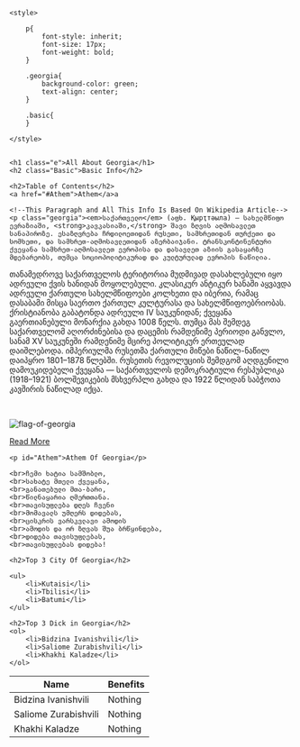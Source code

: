<!DOCTYPE html>
<html>
<head>
	<meta charset="utf-8">
	<meta name="viewport" content="width=device-width, initial-scale=1">
	<title>All about Georgia</title>
</head>
<body>

	<style>
		
		p{
			font-style: inherit;
			font-size: 17px;
			font-weight: bold;
		}

		.georgia{
			background-color: green;
			text-align: center;
		}

		.basic{
		}

	</style>


	<h1 class="e">All About Georgia</h1>
	<h2 class="Basic">Basic Info</h2>

	<h2>Table of Contents</h2>
	<a href="#Athem">Athem</a>a

	<!--This Paragraph and All This Info Is Based On Wikipedia Article-->
	<p class="georgia"><em>საქართველო</em> (აფხ. Қырҭтәыла) — სახელმწიფო ევრაზიაში, <strong>კავკასიაში,</strong> შავი ზღვის აღმოსავლეთ სანაპიროზე. ესაზღვრება ჩრდილოეთიდან რუსეთი, სამხრეთიდან თურქეთი და სომხეთი, და სამხრეთ-აღმოსავლეთიდან აზერბაიჯანი. ტრანსკონტინენტური ქვეყანა სამხრეთ-აღმოსავლეთ ევროპისა და დასავლეთ აზიის გასაყარზე მდებარეობს, თუმცა სოციოპოლიტიკურად და კულტურულად ევროპის ნაწილია. 

თანამედროვე საქართველოს ტერიტორია მუდმივად დასახლებული იყო ადრეული ქვის ხანიდან მოყოლებული. კლასიკურ ანტიკურ ხანაში აყვავდა ადრეული ქართული სახელმწიფოები კოლხეთი და იბერია, რამაც დასაბამი მისცა საერთო ქართულ კულტურასა და სახელმწიფოებრიობას. ქრისტიანობა გაბატონდა ადრეული IV საუკუნიდან; ქვეყანა გაერთიანებული მონარქია გახდა 1008 წელს. თუმცა მას შემდეგ საქართველომ აღორძინებისა და დაცემის რამდენიმე პერიოდი განვლო, სანამ XV საუკუნეში რამდენიმე მცირე პოლიტიკურ ერთეულად დაიშლებოდა. იმპერიულმა რუსეთმა ქართული მიწები ნაწილ-ნაწილ დაიპყრო 1801–1878 წლებში. რუსეთის რევოლუციის შემდგომ აღდგენილი დამოუკიდებელი ქვეყანა — საქართველოს დემოკრატიული რესპუბლიკა (1918–1921) ბოლშევიკების მსხვერპლი გახდა და 1922 წლიდან საბჭოთა კავშირის ნაწილად იქცა.</p><br>


<img src="https://upload.wikimedia.org/wikipedia/commons/thumb/0/0f/Flag_of_Georgia.svg/125px-Flag_of_Georgia.svg.png" widt=200 alt="flag-of-georgia">

<a target="_blank" href="https://ka.wikipedia.org/wiki/%E1%83%A1%E1%83%90%E1%83%A5%E1%83%90%E1%83%A0%E1%83%97%E1%83%95%E1%83%94%E1%83%9A%E1%83%9D"> Read More</a>


	<p id="Athem">Athem Of Georgia</p>

	<br>ჩემი ხატია სამშობლო,
	<br>სახატე მთელი ქვეყანა,
	<br>განათებული მთა-ბარი,
	<br>წილნაყარია ღმერთთანა.
	<br>თავისუფლება დღეს ჩვენი
	<br>მომავალს უმღერს დიდებას,
	<br>ცისკრის ვარსკვლავი ამოდის
	<br>ამოდის და ორ ზღვას შუა ბრწყინდება,
	<br>დიდება თავისუფლებას,
	<br>თავისუფლებას დიდება!

	<h2>Top 3 City Of Georgia</h2>

	<ul>
		<li>Kutaisi</li>
		<li>Tbilisi</li>
		<li>Batumi</li>
	</ul>

	<h2>Top 3 Dick in Georgia</h2>
	<ol>
		<li>Bidzina Ivanishvili</li>
		<li>Saliome Zurabishvili</li>
		<li>Khakhi Kaladze</li>
	</ol>

<table>
	<thead>
		<tr>
			<th>Name</th>
			<th>Benefits</th>
		</tr>
	</thead>
	<tbody>
		<tr>
			<td>Bidzina Ivanishvili</td>
			<td>Nothing</td>
		</tr>
		<tr>
			<td>Saliome Zurabishvili</td>
			<td>Nothing</td>
		</tr>
		<tr>
			<td>Khakhi Kaladze</td>
			<td>Nothing</td>
		</tr>
	</tbody>
</table>



</body>
</html>
